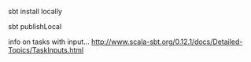 sbt install locally

sbt publishLocal


info on tasks with input...
http://www.scala-sbt.org/0.12.1/docs/Detailed-Topics/TaskInputs.html
